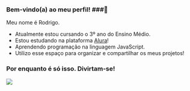 ### Bem-vindo(a) ao meu perfil! ###👋

Meu nome é Rodrigo.

- Atualmente estou cursando o 3º ano do Ensino Médio.
- Estou estudando na plataforma [Alura](https://www.alura.com.br)!
- Aprendendo programação na linguagem JavaScript.
- Utilizo esse espaço para organizar e compartilhar os meus projetos!

 ### Por enquanto é só isso. Divirtam-se!


![](https://media1.tenor.com/m/Ltbtcl44bqEAAAAC/gojo-satoru-gojo.gif)
